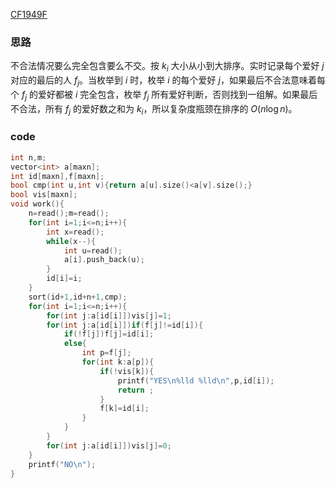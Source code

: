[CF1949F](https://www.luogu.com.cn/problem/CF1949F)

### 思路

不合法情况要么完全包含要么不交。按 $k_i$ 大小从小到大排序。实时记录每个爱好 $j$ 对应的最后的人 $f_j$。当枚举到 $i$ 时，枚举 $i$ 的每个爱好 $j$，如果最后不合法意味着每个 $f_j$ 的爱好都被 $i$ 完全包含，枚举 $f_j$ 所有爱好判断，否则找到一组解。如果最后不合法，所有 $f_j$ 的爱好数之和为 $k_i$，所以复杂度瓶颈在排序的 $O(n\log n)$。

### code

```cpp
int n,m;
vector<int> a[maxn];
int id[maxn],f[maxn];
bool cmp(int u,int v){return a[u].size()<a[v].size();}
bool vis[maxn];
void work(){
	n=read();m=read();
	for(int i=1;i<=n;i++){
		int x=read();
		while(x--){
			int u=read();
			a[i].push_back(u);
		}
		id[i]=i;
	}
	sort(id+1,id+n+1,cmp);
	for(int i=1;i<=n;i++){
		for(int j:a[id[i]])vis[j]=1;
		for(int j:a[id[i]])if(f[j]!=id[i]){
			if(!f[j])f[j]=id[i];
			else{
				int p=f[j];
				for(int k:a[p]){
					if(!vis[k]){
						printf("YES\n%lld %lld\n",p,id[i]);
						return ;
					}
					f[k]=id[i];
				}
			}
		}
		for(int j:a[id[i]])vis[j]=0;
	}
	printf("NO\n");
}
```